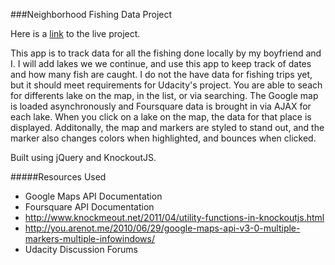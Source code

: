 ###Neighborhood Fishing Data Project

Here is a [link](https://ruthgendro.github.io/neighborhood-map/) to the live project.

This app is to track data for all the fishing done locally by my boyfriend and I. I will add lakes we we continue, and use this app to keep track of dates and how many fish are caught. I do not the have data for fishing trips yet, but it should meet requirements for Udacity's project. You are able to seach for differents lake on the map, in the list, or via searching. The Google map is loaded asynchronously and Foursquare data is brought in via AJAX for each lake. When you click on a lake on the map, the data for that place is displayed. Additonally, the map and markers are styled to stand out, and the marker also changes colors when highlighted, and bounces when clicked.

Built using jQuery and KnockoutJS.

#####Resources Used
* Google Maps API Documentation
* Foursquare API Documentation
* http://www.knockmeout.net/2011/04/utility-functions-in-knockoutjs.html
* http://you.arenot.me/2010/06/29/google-maps-api-v3-0-multiple-markers-multiple-infowindows/
* Udacity Discussion Forums